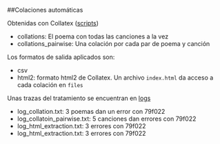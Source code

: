 ##Colaciones automáticas

Obtenidas con Collatex ([scripts](../scripts))

- collations: El poema con todas las canciones a la vez
- collations_pairwise: Una colación por cada par de poema y canción

Los formatos de salida aplicados son:
  - csv
  - html2: formato html2 de Collatex. Un archivo `index.html` da acceso a cada colación en `files`

Unas trazas del tratamiento se encuentran en [logs](./logs)
- log_collation.txt: 3 poemas dan un error con 79f022
- log_collatoin_pairwise.txt: 5 canciones dan errores con 79f022
- log_html_extraction.txt: 3 errores con 79f022
- log_html_extraction.txt: 3 errores con 79f022